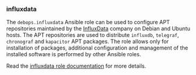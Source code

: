 ### influxdata

The `debops.influxdata` Ansible role can be used to configure APT
repositories maintained by the
[InfluxData](https://www.influxdata.com/about/) company on Debian and
Ubuntu hosts. The APT repositories are used to distribute `influxdb`,
`telegraf`, `chronograf` and `kapacitor` APT packages. The role allows
only for installation of packages, additional configuration and
management of the installed software is performed by other Ansible
roles.

Read the [influxdata role documentation](https://docs.debops.org/en/master/ansible/roles/influxdata/) for more details.
